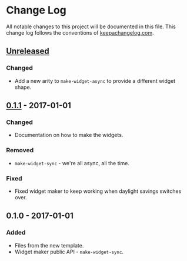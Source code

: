 # Change Log
All notable changes to this project will be documented in this file. This change log follows the conventions of [keepachangelog.com](http://keepachangelog.com/).

## [Unreleased]
### Changed
- Add a new arity to `make-widget-async` to provide a different widget shape.

## [0.1.1] - 2017-01-01
### Changed
- Documentation on how to make the widgets.

### Removed
- `make-widget-sync` - we're all async, all the time.

### Fixed
- Fixed widget maker to keep working when daylight savings switches over.

## 0.1.0 - 2017-01-01
### Added
- Files from the new template.
- Widget maker public API - `make-widget-sync`.

[Unreleased]: https://github.com/your-name/lmenu/compare/0.1.1...HEAD
[0.1.1]: https://github.com/your-name/lmenu/compare/0.1.0...0.1.1
